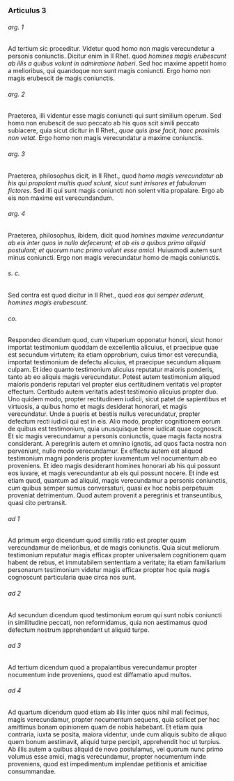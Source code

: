### Articulus 3

###### arg. 1
Ad tertium sic proceditur. Videtur quod homo non magis verecundetur a personis coniunctis. Dicitur enim in II Rhet. quod *homines magis erubescunt ab illis a quibus volunt in admiratione haberi*. Sed hoc maxime appetit homo a melioribus, qui quandoque non sunt magis coniuncti. Ergo homo non magis erubescit de magis coniunctis.

###### arg. 2
Praeterea, illi videntur esse magis coniuncti qui sunt similium operum. Sed homo non erubescit de suo peccato ab his quos scit simili peccato subiacere, quia sicut dicitur in II Rhet., *quae quis ipse facit, haec proximis non vetat*. Ergo homo non magis verecundatur a maxime coniunctis.

###### arg. 3
Praeterea, philosophus dicit, in II Rhet., quod *homo magis verecundatur ab his qui propalant multis quod sciunt, sicut sunt irrisores et fabularum fictores*. Sed illi qui sunt magis coniuncti non solent vitia propalare. Ergo ab eis non maxime est verecundandum.

###### arg. 4
Praeterea, philosophus, ibidem, dicit quod *homines maxime verecundantur ab eis inter quos in nullo defecerunt; et ab eis a quibus primo aliquid postulant; et quorum nunc primo volunt esse amici*. Huiusmodi autem sunt minus coniuncti. Ergo non magis verecundatur homo de magis coniunctis.

###### s. c.
Sed contra est quod dicitur in II Rhet., quod *eos qui semper aderunt, homines magis erubescunt*.

###### co.
Respondeo dicendum quod, cum vituperium opponatur honori, sicut honor importat testimonium quoddam de excellentia alicuius, et praecipue quae est secundum virtutem; ita etiam opprobrium, cuius timor est verecundia, importat testimonium de defectu alicuius, et praecipue secundum aliquam culpam. Et ideo quanto testimonium alicuius reputatur maioris ponderis, tanto ab eo aliquis magis verecundatur. Potest autem testimonium aliquod maioris ponderis reputari vel propter eius certitudinem veritatis vel propter effectum. Certitudo autem veritatis adest testimonio alicuius propter duo. Uno quidem modo, propter rectitudinem iudicii, sicut patet de sapientibus et virtuosis, a quibus homo et magis desiderat honorari, et magis verecundatur. Unde a pueris et bestiis nullus verecundatur, propter defectum recti iudicii qui est in eis. Alio modo, propter cognitionem eorum de quibus est testimonium, quia unusquisque bene iudicat quae cognoscit. Et sic magis verecundamur a personis coniunctis, quae magis facta nostra considerant. A peregrinis autem et omnino ignotis, ad quos facta nostra non perveniunt, nullo modo verecundamur. Ex effectu autem est aliquod testimonium magni ponderis propter iuvamentum vel nocumentum ab eo proveniens. Et ideo magis desiderant homines honorari ab his qui possunt eos iuvare, et magis verecundantur ab eis qui possunt nocere. Et inde est etiam quod, quantum ad aliquid, magis verecundamur a personis coniunctis, cum quibus semper sumus conversaturi, quasi ex hoc nobis perpetuum proveniat detrimentum. Quod autem provenit a peregrinis et transeuntibus, quasi cito pertransit.

###### ad 1
Ad primum ergo dicendum quod similis ratio est propter quam verecundamur de melioribus, et de magis coniunctis. Quia sicut meliorum testimonium reputatur magis efficax propter universalem cognitionem quam habent de rebus, et immutabilem sententiam a veritate; ita etiam familiarium personarum testimonium videtur magis efficax propter hoc quia magis cognoscunt particularia quae circa nos sunt.

###### ad 2
Ad secundum dicendum quod testimonium eorum qui sunt nobis coniuncti in similitudine peccati, non reformidamus, quia non aestimamus quod defectum nostrum apprehendant ut aliquid turpe.

###### ad 3
Ad tertium dicendum quod a propalantibus verecundamur propter nocumentum inde proveniens, quod est diffamatio apud multos.

###### ad 4
Ad quartum dicendum quod etiam ab illis inter quos nihil mali fecimus, magis verecundamur, propter nocumentum sequens, quia scilicet per hoc amittimus bonam opinionem quam de nobis habebant. Et etiam quia contraria, iuxta se posita, maiora videntur, unde cum aliquis subito de aliquo quem bonum aestimavit, aliquid turpe percipit, apprehendit hoc ut turpius. Ab illis autem a quibus aliquid de novo postulamus, vel quorum nunc primo volumus esse amici, magis verecundamur, propter nocumentum inde proveniens, quod est impedimentum implendae petitionis et amicitiae consummandae.

